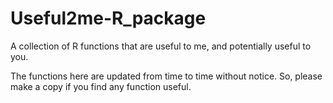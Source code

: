 # Useful2me-R_package

A collection of R functions that are useful to me, and potentially useful to you.

The functions here are updated from time to time without notice. So, please make a copy if you find any function useful.
